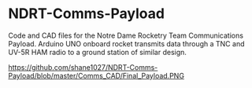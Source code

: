 # NDRT-Comms-Payload
Code and CAD files for the Notre Dame Rocketry Team Communications Payload.  Arduino UNO onboard rocket transmits data through a TNC and UV-5R HAM radio to a ground station of similar design.

https://github.com/shane1027/NDRT-Comms-Payload/blob/master/Comms_CAD/Final_Payload.PNG
